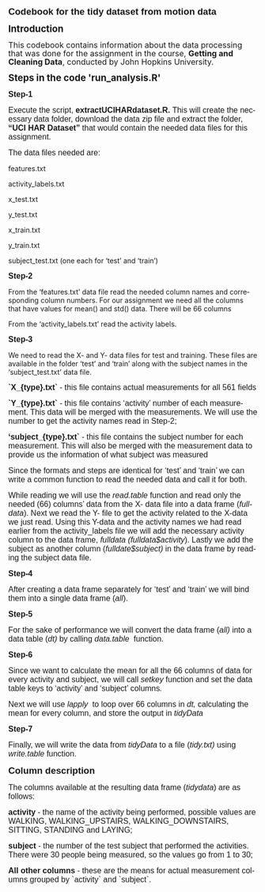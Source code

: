 <body lang=EN-US link=blue vlink="#954F72" style='tab-interval:.5in'>

<div class=WordSection1>

<p class=MsoPlainText><b style='mso-bidi-font-weight:normal'><span
style='font-size:14.0pt;font-family:"Calibri",sans-serif;mso-ascii-theme-font:
minor-latin;mso-hansi-theme-font:minor-latin;mso-bidi-font-family:"Courier New"'>Codebook
for the tidy dataset from motion data<o:p></o:p></span></b></p>

<p class=MsoNormal><b style='mso-bidi-font-weight:normal'><span
style='font-size:14.0pt;line-height:107%'>Introduction<o:p></o:p></span></b></p>

<p class=MsoNormal><span style='font-size:12.0pt;line-height:107%;mso-bidi-font-family:
"Courier New"'>This codebook contains information about the data processing
that was done for the assignment in the </span><span style='font-size:12.0pt;
line-height:107%'>course, </span><b style='mso-bidi-font-weight:normal'><span
style='font-size:12.0pt;line-height:107%;mso-bidi-font-family:"Courier New"'>Getting
and Cleaning Data</span></b><span style='font-size:12.0pt;line-height:107%'>,
conducted by John Hopkins University.<span style='mso-spacerun:yes'>  </span><o:p></o:p></span></p>

<p class=MsoNormal><b style='mso-bidi-font-weight:normal'><span
style='font-size:14.0pt;line-height:107%'>Steps in the code <b>'run_analysis.R'</b><o:p></o:p></span></b></p>

<p class=MsoPlainText><b style='mso-bidi-font-weight:normal'><span
style='font-size:12.0pt;font-family:"Calibri",sans-serif;mso-ascii-theme-font:
minor-latin;mso-hansi-theme-font:minor-latin;mso-bidi-font-family:"Courier New"'>Step-1<o:p></o:p></span></b></p>

<p class=MsoPlainText><span style='font-size:12.0pt;font-family:"Calibri",sans-serif;
mso-ascii-theme-font:minor-latin;mso-hansi-theme-font:minor-latin;mso-bidi-font-family:
"Courier New"'>Execute the script,</span><b style='mso-bidi-font-weight:normal'><span
style='font-size:12.0pt;font-family:"Calibri",sans-serif;mso-ascii-theme-font:
minor-latin;mso-hansi-theme-font:minor-latin'> <span class=SpellE>extractUCIHARdataset.R</span>.
</span></b><span style='font-size:12.0pt;font-family:"Calibri",sans-serif;
mso-ascii-theme-font:minor-latin;mso-hansi-theme-font:minor-latin'>This will
create the necessary data folder, download the data zip file and extract the
folder, <b style='mso-bidi-font-weight:normal'>“UCI HAR Dataset”</b> that would
contain the needed data files for this assignment.<o:p></o:p></span></p>

<p class=MsoPlainText><span style='font-size:12.0pt;font-family:"Calibri",sans-serif;
mso-ascii-theme-font:minor-latin;mso-hansi-theme-font:minor-latin'>The data
files needed are:<o:p></o:p></span></p>

<p class=MsoPlainText><span style='font-size:12.0pt;font-family:"Calibri",sans-serif;
mso-ascii-theme-font:minor-latin;mso-hansi-theme-font:minor-latin'><p>features.txt</p>
<p>activity_labels.txt</p>
<p>x_test.txt</span></p>
<p>y_test.txt</span></p>
<p>x_train.txt</span></p>
<p>y_train.txt</span></p>
<p>subject_test.txt
(one each for ‘test’ and ‘train’)</p></span></p>

<p class=MsoPlainText><b style='mso-bidi-font-weight:normal'><span
style='font-size:12.0pt;font-family:"Calibri",sans-serif;mso-ascii-theme-font:
minor-latin;mso-hansi-theme-font:minor-latin;mso-bidi-font-family:"Courier New"'>Step-2</span></b></p>

<p class=MsoPlainText><span style='font-size:12.0pt;font-family:"Calibri",sans-serif;
mso-ascii-theme-font:minor-latin;mso-hansi-theme-font:minor-latin;mso-bidi-font-family:
"Courier New"'><p>From the ‘features.txt’ data file read the needed column names
and corresponding column numbers. For our assignment we need all the columns
that have values for <span class=GramE>mean(</span>) and <span class=SpellE>std</span>()
data. There will be 66 columns</p>
<p>From the ‘activity_labels.txt’ read the activity labels.</p></span></p>

<p class=MsoPlainText><b style='mso-bidi-font-weight:normal'><span
style='font-size:12.0pt;font-family:"Calibri",sans-serif;mso-ascii-theme-font:
minor-latin;mso-hansi-theme-font:minor-latin;mso-bidi-font-family:"Courier New"'>Step-3</span></b></p>

<p class=MsoPlainText><span style='font-size:12.0pt;font-family:"Calibri",sans-serif;
mso-ascii-theme-font:minor-latin;mso-hansi-theme-font:minor-latin;mso-bidi-font-family:
"Courier New"'><p>We need to read the X- and Y- data files for test and training.
These files are available in the folder ‘test’ and ‘train’ along with the
subject names in the ‘subject_test.txt’ data file.</span></p>

<p class=MsoPlainText><b style='mso-bidi-font-weight:normal'><span
style='font-size:12.0pt;font-family:"Calibri",sans-serif;mso-ascii-theme-font:
minor-latin;mso-hansi-theme-font:minor-latin;mso-bidi-font-family:"Courier New"'>`X<span
class=GramE>_{</span>type}.txt`</span></b><span style='font-size:12.0pt;
font-family:"Calibri",sans-serif;mso-ascii-theme-font:minor-latin;mso-hansi-theme-font:
minor-latin;mso-bidi-font-family:"Courier New"'> - this file contains actual
measurements for all 561 fields</span></p>

<p class=MsoPlainText><b style='mso-bidi-font-weight:normal'><span
style='font-size:12.0pt;font-family:"Calibri",sans-serif;mso-ascii-theme-font:
minor-latin;mso-hansi-theme-font:minor-latin;mso-bidi-font-family:"Courier New"'>`Y<span
class=GramE>_{</span>type}.txt`</span></b><span style='font-size:12.0pt;
font-family:"Calibri",sans-serif;mso-ascii-theme-font:minor-latin;mso-hansi-theme-font:
minor-latin;mso-bidi-font-family:"Courier New"'> - this file contains
‘activity’ number of each measurement. This data will be merged with the
measurements. We will use the number to get the activity names read in Step-2;</span></p>

<p class=MsoPlainText><b style='mso-bidi-font-weight:normal'><span
style='font-size:12.0pt;font-family:"Calibri",sans-serif;mso-ascii-theme-font:
minor-latin;mso-hansi-theme-font:minor-latin;mso-bidi-font-family:"Courier New"'>‘subject<span
class=GramE>_{</span>type}.txt`</span></b><span style='font-size:12.0pt;
font-family:"Calibri",sans-serif;mso-ascii-theme-font:minor-latin;mso-hansi-theme-font:
minor-latin;mso-bidi-font-family:"Courier New"'> - this file contains the
subject number for each measurement. This will also be merged with the
measurement data to provide us the information of what subject was measured</span></p>

<p class=MsoPlainText><span style='font-size:12.0pt;font-family:"Calibri",sans-serif;
mso-ascii-theme-font:minor-latin;mso-hansi-theme-font:minor-latin;mso-bidi-font-family:
"Courier New"'>Since the formats and steps are identical for ‘test’ and ‘train’
we can write a common function to read the needed data and call it for both.</span></p>

<p class=MsoPlainText><span style='font-size:12.0pt;font-family:"Calibri",sans-serif;
mso-ascii-theme-font:minor-latin;mso-hansi-theme-font:minor-latin;mso-bidi-font-family:
"Courier New"'>While reading we will use the <span class=SpellE><i
style='mso-bidi-font-style:normal'>read.table</i></span> function and read only
the needed (66) columns’ data from the X- data file into a data frame (<span
class=SpellE><i style='mso-bidi-font-style:normal'>fulldata</i></span>). Next
we read the Y- file to get the activity related to the X-data we just read.
Using this Y-data and the activity names we had read earlier from the <span
class=SpellE>activity_labels</span> file we will add the necessary activity
column to the data frame, <span class=SpellE><i style='mso-bidi-font-style:
normal'>fulldata</i></span><i style='mso-bidi-font-style:normal'> (<span
class=SpellE>fulldata$activity</span></i>). Lastly we add the subject as
another column (<span class=SpellE><i style='mso-bidi-font-style:normal'>fulldate$subject</i></span><i
style='mso-bidi-font-style:normal'>) </i>in the data frame by reading the
subject data file.</span></p>

<p class=MsoPlainText><b style='mso-bidi-font-weight:normal'><span
style='font-size:12.0pt;font-family:"Calibri",sans-serif;mso-ascii-theme-font:
minor-latin;mso-hansi-theme-font:minor-latin;mso-bidi-font-family:"Courier New"'>Step-4</span></b></p>

<p class=MsoPlainText><span style='font-size:12.0pt;font-family:"Calibri",sans-serif;
mso-ascii-theme-font:minor-latin;mso-hansi-theme-font:minor-latin;mso-bidi-font-family:
"Courier New"'>After creating a data frame separately for ‘test’ and ‘train’ we
will bind them into a single data frame (<i style='mso-bidi-font-style:normal'>all</i>).</span></p>

<p class=MsoPlainText><b style='mso-bidi-font-weight:normal'><span
style='font-size:12.0pt;font-family:"Calibri",sans-serif;mso-ascii-theme-font:
minor-latin;mso-hansi-theme-font:minor-latin;mso-bidi-font-family:"Courier New"'>Step-5</span></b></p>

<p class=MsoPlainText><span style='font-size:12.0pt;font-family:"Calibri",sans-serif;
mso-ascii-theme-font:minor-latin;mso-hansi-theme-font:minor-latin;mso-bidi-font-family:
"Courier New"'>For the sake of performance we will convert the data frame (<i
style='mso-bidi-font-style:normal'>all)</i> into a data table (<span
class=SpellE><i style='mso-bidi-font-style:normal'>dt</i></span><i
style='mso-bidi-font-style:normal'>)</i> by calling <span class=SpellE><span
class=GramE><i style='mso-bidi-font-style:normal'>data.table</i></span></span><span
class=GramE><i style='mso-bidi-font-style:normal'> </i><span
style='mso-spacerun:yes'> </span>function</span>.</span></p>

<p class=MsoPlainText><b style='mso-bidi-font-weight:normal'><span
style='font-size:12.0pt;font-family:"Calibri",sans-serif;mso-ascii-theme-font:
minor-latin;mso-hansi-theme-font:minor-latin;mso-bidi-font-family:"Courier New"'>Step-6</span></b></p>

<p class=MsoPlainText><span style='font-size:12.0pt;font-family:"Calibri",sans-serif;
mso-ascii-theme-font:minor-latin;mso-hansi-theme-font:minor-latin;mso-bidi-font-family:
"Courier New"'>Since we want to calculate the mean for all the 66 columns of data
for every activity and subject, we will call <span class=SpellE><i
style='mso-bidi-font-style:normal'>setkey</i></span> function and set the data
table keys to ‘activity’ and ‘subject’ columns<i style='mso-bidi-font-style:
normal'>.</i></span></p>

<p class=MsoPlainText><span style='font-size:12.0pt;font-family:"Calibri",sans-serif;
mso-ascii-theme-font:minor-latin;mso-hansi-theme-font:minor-latin;mso-bidi-font-family:
"Courier New"'>Next we will use <span class=SpellE><span class=GramE><i
style='mso-bidi-font-style:normal'>lapply</i></span></span><span class=GramE><i
style='mso-bidi-font-style:normal'> </i><span
style='mso-spacerun:yes'> </span>to</span> loop over 66 columns in <span
class=SpellE><i style='mso-bidi-font-style:normal'>dt</i></span><i
style='mso-bidi-font-style:normal'>, </i>calculating the mean for every column,
and store the output in <span class=SpellE><i style='mso-bidi-font-style:normal'>tidyData</i></span><i
style='mso-bidi-font-style:normal'></i></span></p>

<p class=MsoPlainText><b style='mso-bidi-font-weight:normal'><span
style='font-size:12.0pt;font-family:"Calibri",sans-serif;mso-ascii-theme-font:
minor-latin;mso-hansi-theme-font:minor-latin;mso-bidi-font-family:"Courier New"'>Step-7</span></b></p>

<p class=MsoPlainText><span style='font-size:12.0pt;font-family:"Calibri",sans-serif;
mso-ascii-theme-font:minor-latin;mso-hansi-theme-font:minor-latin;mso-bidi-font-family:
"Courier New"'>Finally, we will write the data from <span class=SpellE><i
style='mso-bidi-font-style:normal'>tidyData</i></span><i style='mso-bidi-font-style:
normal'> </i>to a file (<i style='mso-bidi-font-style:normal'>tidy.txt) </i>using
<span class=SpellE><i style='mso-bidi-font-style:normal'>write.table</i></span><i
style='mso-bidi-font-style:normal'> </i>function.</span></p>

<p class=MsoPlainText><b style='mso-bidi-font-weight:normal'><span
style='font-size:14.0pt;font-family:"Calibri",sans-serif;mso-ascii-theme-font:
minor-latin;mso-hansi-theme-font:minor-latin;mso-bidi-font-family:"Courier New"'>Column
description</span></b></p>

<p class=MsoPlainText><span style='font-size:12.0pt;font-family:"Calibri",sans-serif;
mso-ascii-theme-font:minor-latin;mso-hansi-theme-font:minor-latin;mso-bidi-font-family:
"Courier New"'>The columns available at the resulting data frame (<span
class=SpellE><i style='mso-bidi-font-style:normal'>tidydata</i></span>) are as
follows:</span></p>

<p class=MsoPlainText><span class=GramE><b style='mso-bidi-font-weight:normal'><span
style='font-size:12.0pt;font-family:"Calibri",sans-serif;mso-ascii-theme-font:
minor-latin;mso-hansi-theme-font:minor-latin;mso-bidi-font-family:"Courier New"'>activity</span></b></span><span
style='font-size:12.0pt;font-family:"Calibri",sans-serif;mso-ascii-theme-font:
minor-latin;mso-hansi-theme-font:minor-latin;mso-bidi-font-family:"Courier New"'>
- the name of the activity being performed, possible values are WALKING,
WALKING_UPSTAIRS, WALKING_DOWNSTAIRS, SITTING, STANDING and LAYING;</span></p>

<p class=MsoPlainText><span class=GramE><b style='mso-bidi-font-weight:normal'><span
style='font-size:12.0pt;font-family:"Calibri",sans-serif;mso-ascii-theme-font:
minor-latin;mso-hansi-theme-font:minor-latin;mso-bidi-font-family:"Courier New"'>subject</span></b></span><span
style='font-size:12.0pt;font-family:"Calibri",sans-serif;mso-ascii-theme-font:
minor-latin;mso-hansi-theme-font:minor-latin;mso-bidi-font-family:"Courier New"'>
- the number of the test subject that performed the activities. There were 30
people being measured, so the values go from 1 to 30;</span></p>

<p class=MsoPlainText><b style='mso-bidi-font-weight:normal'><span
style='font-size:12.0pt;font-family:"Calibri",sans-serif;mso-ascii-theme-font:
minor-latin;mso-hansi-theme-font:minor-latin;mso-bidi-font-family:"Courier New"'>All
other columns </span></b><span style='font-size:12.0pt;font-family:"Calibri",sans-serif;
mso-ascii-theme-font:minor-latin;mso-hansi-theme-font:minor-latin;mso-bidi-font-family:
"Courier New"'>- these are the means for actual measurement columns grouped by
`activity` and `subject`.</span><span
style='font-family:"Calibri",sans-serif;mso-ascii-theme-font:minor-latin;
mso-hansi-theme-font:minor-latin;mso-bidi-font-family:"Courier New"'></span></p>

<p class=MsoPlainText><span style='font-family:"Courier New"'><o:p>&nbsp;</o:p></span></p>

</div>

</body>

</html>
